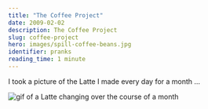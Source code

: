 ```yaml
---
title: "The Coffee Project"
date: 2009-02-02
description: The Coffee Project
slug: coffee-project
hero: images/spill-coffee-beans.jpg
identifier: pranks
reading_time: 1 minute
---
```


I took a picture of the Latte I made every day for a month ...

![gif of a Latte changing over the course of a month](/posts/pranks/images/CoffeeProject.gif)